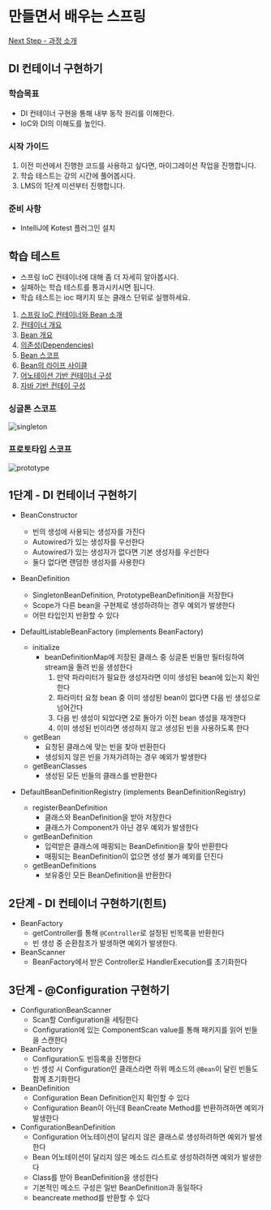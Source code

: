 # 만들면서 배우는 스프링
[Next Step - 과정 소개](https://edu.nextstep.camp/c/4YUvqn9V)

## DI 컨테이너 구현하기

### 학습목표
- DI 컨테이너 구현을 통해 내부 동작 원리를 이해한다.
- IoC와 DI의 이해도를 높인다.

### 시작 가이드
1. 이전 미션에서 진행한 코드를 사용하고 싶다면, 마이그레이션 작업을 진행합니다.
2. 학습 테스트는 강의 시간에 풀어봅시다.
3. LMS의 1단계 미션부터 진행합니다.

### 준비 사항
- IntelliJ에 Kotest 플러그인 설치

## 학습 테스트
- 스프링 IoC 컨테이너에 대해 좀 더 자세히 알아봅시다.
- 실패하는 학습 테스트를 통과시키시면 됩니다.
- 학습 테스트는 ioc 패키지 또는 클래스 단위로 실행하세요.

1. [스프링 IoC 컨테이너와 Bean 소개](src/test/kotlin/ioc/Introduction.kt)
2. [컨테이너 개요](src/test/kotlin/ioc/Container.kt)
3. [Bean 개요](src/test/kotlin/ioc/Bean.kt)
4. [의존성(Dependencies)](src/test/kotlin/ioc/Dependencies.kt)
5. [Bean 스코프](src/test/kotlin/ioc/BeanScopes.kt)
6. [Bean의 라이프 사이클](src/test/kotlin/ioc/Lifecycle.kt)
7. [어노테이션 기반 컨테이너 구성](src/test/kotlin/ioc/AnnotationBasedConfiguration.kt)
8. [자바 기반 컨테이 구성](src/test/kotlin/ioc/JavaBasedConfiguration.kt)

### 싱글톤 스코프
<img src="docs/images/singleton.png" alt="singleton">

### 프로토타입 스코프
<img src="docs/images/prototype.png" alt="prototype">

## 1단계 - DI 컨테이너 구현하기
- BeanConstructor
  - 빈의 생성에 사용되는 생성자를 가진다
  - Autowired가 있는 생성자를 우선한다
  - Autowired가 있는 생성자가 없다면 기본 생성자를 우선한다
  - 둘다 없다면 랜덤한 생성자를 사용한다

- BeanDefinition
  - SingletonBeanDefinition, PrototypeBeanDefinition을 저장한다
  - Scope가 다른 bean을 구현체로 생성하려하는 경우 예외가 발생한다
  - 어떤 타입인지 반환할 수 있다

- DefaultListableBeanFactory (implements BeanFactory)
  - initialize
    - beanDefinitionMap에 저장된 클래스 중 싱글톤 빈들만 필터링하여 stream을 돌려 빈을 생성한다
      1. 만약 파라미터가 필요한 생성자라면 이미 생성된 bean에 있는지 확인한다
      2. 파라미터 요청 bean 중 이미 생성된 bean이 없다면 다음 빈 생성으로 넘어간다
      3. 다음 빈 생성이 되었다면 2로 돌아가 이전 bean 생성을 재개한다
      4. 이미 생성된 빈이라면 생성하지 않고 생성된 빈을 사용하도록 한다
  - getBean
    - 요청된 클래스에 맞는 빈을 찾아 반환한다
    - 생성되지 않은 빈을 가져가려하는 경우 예외가 발생한다
  - getBeanClasses
    - 생성된 모든 빈들의 클래스를 반환한다

- DefaultBeanDefinitionRegistry (implements BeanDefinitionRegistry)
  - registerBeanDefinition
    - 클래스와 BeanDefinition을 받아 저장한다
    - 클래스가 Component가 아닌 경우 예외가 발생한다
  - getBeanDefinition
    - 입력받은 클래스에 매핑되는 BeanDefinition을 찾아 반환한다
    - 매핑되는 BeanDefinition이 없으면 생성 불가 예외를 던진다
  - getBeanDefinitions
    - 보유중인 모든 BeanDefinition을 반환한다

## 2단계 - DI 컨테이너 구현하기(힌트)
- BeanFactory
  - getController를 통해 `@Controller`로 설정된 빈목록을 반환한다
  - 빈 생성 중 순환참조가 발생하면 예외가 발생한다.
- BeanScanner
  - BeanFactory에서 받은 Controller로 HandlerExecution를 초기화한다

## 3단계 - @Configuration 구현하기
- ConfigurationBeanScanner
  - Scan할 Configuration을 세팅한다
  - Configuration에 있는 ComponentScan value를 통해 패키지를 읽어 빈들을 스캔한다
- BeanFactory
  - Configuration도 빈등록을 진행한다
  - 빈 생성 시 Configuration인 클래스라면 하위 메소드의 `@Bean`이 달린 빈들도 함께 초기화한다
- BeanDefinition
  - Configuration Bean Definition인지 확인할 수 있다
  - Configuration Bean이 아닌데 BeanCreate Method를 반환하려하면 예외가 발생한다
- ConfigurationBeanDefinition
  - Configuration 어노테이션이 달리지 않은 클래스로 생성하려하면 예외가 발생한다
  - Bean 어노테이션이 달리지 않은 메소드 리스트로 생성하려하면 예외가 발생한다
  - Class를 받아 BeanDefinition을 생성한다
  - 기본적인 메소드 구성은 일반 BeanDefinition과 동일하다
  - beancreate method를 반환할 수 있다
